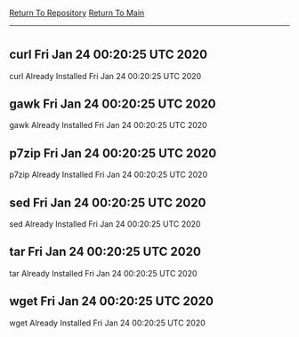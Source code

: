 [Return To Repository](https://github.com/deathbybandaid/piholeparser/)
[Return To Main](https://github.com/deathbybandaid/piholeparser/blob/master/RecentRunLogs/Mainlog.md)
____________________________________
# 
## curl Fri Jan 24 00:20:25 UTC 2020
curl Already Installed Fri Jan 24 00:20:25 UTC 2020
## gawk Fri Jan 24 00:20:25 UTC 2020
gawk Already Installed Fri Jan 24 00:20:25 UTC 2020
## p7zip Fri Jan 24 00:20:25 UTC 2020
p7zip Already Installed Fri Jan 24 00:20:25 UTC 2020
## sed Fri Jan 24 00:20:25 UTC 2020
sed Already Installed Fri Jan 24 00:20:25 UTC 2020
## tar Fri Jan 24 00:20:25 UTC 2020
tar Already Installed Fri Jan 24 00:20:25 UTC 2020
## wget Fri Jan 24 00:20:25 UTC 2020
wget Already Installed Fri Jan 24 00:20:25 UTC 2020
